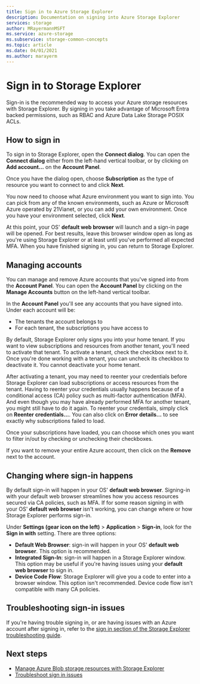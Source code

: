 ```yaml
---
title: Sign in to Azure Storage Explorer
description: Documentation on signing into Azure Storage Explorer
services: storage
author: MRayermannMSFT
ms.service: azure-storage
ms.subservice: storage-common-concepts
ms.topic: article
ms.date: 04/01/2021
ms.author: marayerm
---
```


# Sign in to Storage Explorer

Sign-in is the recommended way to access your Azure storage resources with Storage Explorer. By signing in you take advantage of Microsoft Entra backed permissions, such as RBAC and Azure Data Lake Storage POSIX ACLs.

## How to sign in

To sign in to Storage Explorer, open the **Connect dialog**. You can open the **Connect dialog** either from the left-hand vertical toolbar, or by clicking on **Add account...** on the **Account Panel**.

Once you have the dialog open, choose **Subscription** as the type of resource you want to connect to and click **Next**.

You now need to choose what Azure environment you want to sign into. You can pick from any of the known environments, such as Azure or Microsoft Azure operated by 21Vianet, or you can add your own environment. Once you have your environment selected, click **Next**.

At this point, your OS' **default web browser** will launch and a sign-in page will be opened. For best results, leave this browser window open as long as you're using Storage Explorer or at least until you've performed all expected MFA. When you have finished signing in, you can return to Storage Explorer.

## Managing accounts

You can manage and remove Azure accounts that you've signed into from the **Account Panel**. You can open the **Account Panel** by clicking on the **Manage Accounts** button on the left-hand vertical toolbar.

In the **Account Panel** you'll see any accounts that you have signed into. Under each account will be:
- The tenants the account belongs to
- For each tenant, the subscriptions you have access to

By default, Storage Explorer only signs you into your home tenant. If you want to view subscriptions and resources from another tenant, you'll need to activate that tenant. To activate a tenant, check the checkbox next to it. Once you're done working with a tenant, you can uncheck its checkbox to deactivate it. You cannot deactivate your home tenant.

After activating a tenant, you may need to reenter your credentials before Storage Explorer can load subscriptions or access resources from the tenant. Having to reenter your credentials usually happens because of a conditional access (CA) policy such as multi-factor authentication (MFA). And even though you may have already performed MFA for another tenant, you might still have to do it again. To reenter your credentials, simply click on **Reenter credentials...**. You can also click on **Error details...** to see exactly why subscriptions failed to load.

Once your subscriptions have loaded, you can choose which ones you want to filter in/out by checking or unchecking their checkboxes.

If you want to remove your entire Azure account, then click on the **Remove** next to the account.

## Changing where sign-in happens

By default sign-in will happen in your OS' **default web browser**. Signing-in with your default web browser streamlines how you access resources secured via CA policies, such as MFA. If for some reason signing in with your OS' **default web browser** isn't working, you can change where or how Storage Explorer performs sign-in.

Under **Settings (gear icon on the left)** > **Application** > **Sign-in**, look for the **Sign in with** setting. There are three options:
- **Default Web Browser**: sign-in will happen in your OS' **default web browser**. This option is recommended.
- **Integrated Sign-In**: sign-in will happen in a Storage Explorer window. This option may be useful if you're having issues using your **default web browser** to sign in.
- **Device Code Flow**: Storage Explorer will give you a code to enter into a browser window. This option isn't recommended. Device code flow isn't compatible with many CA policies.

## Troubleshooting sign-in issues

If you're having trouble signing in, or are having issues with an Azure account after signing in, refer to the [sign in section of the Storage Explorer troubleshooting guide](./storage-explorer-troubleshooting.md#sign-in-issues).

## Next steps

- [Manage Azure Blob storage resources with Storage Explorer](../../vs-azure-tools-storage-explorer-blobs.md)
- [Troubleshoot sign in issues](./storage-explorer-troubleshooting.md#sign-in-issues)
